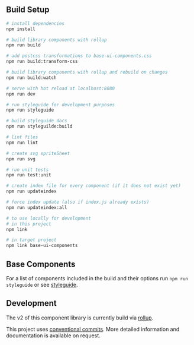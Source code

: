 ## Build Setup

``` bash
# install dependencies
npm install

# build library components with rollup
npm run build

# add postcss transformations to base-ui-components.css
npm run build:transform-css

# build library components with rollup and rebuild on changes
npm run build:watch

# serve with hot reload at localhost:8080
npm run dev

# run styleguide for development purposes
npm run styleguide

# build styleguide docs
npm run styleguilde:build

# lint files
npm run lint

# create svg spriteSheet
npm run svg

# run unit tests
npm run test:unit

# create index file for every component (if it does not exist yet)
npm run updateindex

# force index update (also if index.js already exists)
npm run updateindex:all

```

```bash
# to use locally for development
# in this project
npm link

# in target project
npm link base-ui-components
```

## Base Components

For a list of components included in the build and their options run ```npm run styleguide```
or see [styleguide](https://base-angewandte.github.io/base-ui-components/).


## Development

The v2 of this component library is currently build via [rollup](https://rollupjs.org).

This project uses [conventional commits](https://www.conventionalcommits.org/en/v1.0.0/). More detailed information and documentation is
available on request.
